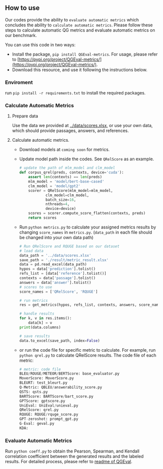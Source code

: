 ## How to use
Our codes provide the ability to `evaluate automatic metrics` which concludes the ability to `calculate automatic metrics`. Please follow these steps to calculate automatic QG metrics and evaluate automatic metrics on our benchmark.

You can use this code in two ways:
- Install the package, `pip install QGEval-metrics`. For usage, please refer to [https://pypi.org/project/QGEval-metrics/](https://pypi.org/project/QGEval-metrics/).
- Download this resource, and use it following the instructions below.

### Enviroment
run `pip install -r requirements.txt` to install the required packages.

### Calculate Automatic Metrics
1. Prepare data

    Use the data we provided at [../data/scores.xlsx](../data/scores.xlsx), or use your own data, which should provide passages, answers, and references.

2. Calculate automatic metrics. 
    - Download models at `coming soon` for metrics.
    - Update model path inside the codes. See `QRelScore` as an example.
        ```python
        # update the path of mlm_model and clm_model
        def corpus_qrel(preds, contexts, device='cuda'):
            assert len(contexts) == len(preds)
            mlm_model = 'model/bert-base-cased'
            clm_model = 'model/gpt2'
            scorer = QRelScore(mlm_model=mlm_model,
                    clm_model=clm_model,
                    batch_size=16,
                    nthreads=4,
                    device=device)
            scores = scorer.compute_score_flatten(contexts, preds)
            return scores
        ```

    - Run `python metrics.py` to calculate your assigned metrics results by changing `score_names` in `metrics.py`. (`data_path` in each file should be changed into your own data path)
        ```python
        # Run QRelScore and RQUGE based on our dataset
        # load data
        data_path = '../data/scores.xlsx'
        save_path = './result/metric_result.xlsx'
        data = pd.read_excel(data_path)
        hypos = data['prediction'].tolist()
        refs_list = [data['reference'].tolist()]
        contexts = data['passage'].tolist()
        answers = data['answer'].tolist()
        # scores to use
        score_names = ['QRelScore', 'RQUGE']

        # run metrics
        res = get_metrics(hypos, refs_list, contexts, answers, score_names=score_names)

        # handle results
        for k, v in res.items():
            data[k] = v
        print(data.columns)

        # save results
        data.to_excel(save_path, index=False)
        ```
    - or run the code file for specific metric to calculate. For example, run `python qrel.py` to calculate QRelScore results. The code file of each metric:
        ```python
        # metric: code file
        BLEU/ROUGE/METEOR/BERTScore: base_evaluator.py
        MoverScore: MoverScore.py
        BLEURT: test_bleurt.py
        Q-Metric: QBLEU/answerability_score.py
        QSTS: qsts.py
        BARTScore: BARTScore/bart_score.py
        GPTScore: gptscore.py
        UniEval: UniEval/unieval.py
        QRelScore: qrel.py
        RQUGE: RQUGE/rquge_score.py
        GPT-zeroshot: prompt_gpt.py
        G-Eval: geval.py
        KDA: 
        ```
    
### Evaluate Automatic Metrics
Run `python coeff.py` to obtain the Pearson, Spearman, and Kendall correlation coefficient between the generated results and the labeled results. For detailed process, please refer to [readme of QGEval](../README.md).
